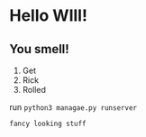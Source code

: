 # Hello WIll! 

## You smell!

1. Get
1. Rick
1. Rolled

run `python3 managae.py runserver`

```
fancy looking stuff

